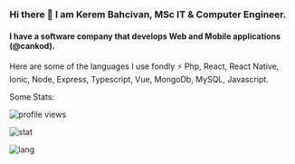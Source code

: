 ### Hi there 👋  I am Kerem Bahcivan, MSc IT & Computer Engineer. 
#### I have a software company that develops Web and Mobile applications (@cankod).

Here are some of the languages I use fondly ⚡
Php, React, React Native, Ionic, Node, Express, Typescript, Vue, MongoDb, MySQL, Javascript.



Some Stats:

![profile views](https://komarev.com/ghpvc/?username=bkeremm)

![stat](https://github-readme-stats.vercel.app/api?username=bkeremm&show_icons=true&title_color=fff&icon_color=79ff97&text_color=9f9f9f&bg_color=151515&count_private=true)

![lang](https://github-readme-stats.vercel.app/api/top-langs/?username=bkeremm)
